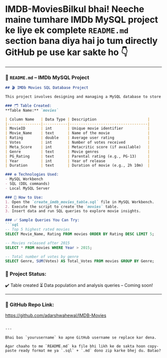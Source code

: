 # IMDB-MoviesBilkul bhai! Neeche maine tumhare **IMDb MySQL project** ke liye ek complete `README.md` section bana diya hai jo tum directly GitHub pe use kar sakte ho 👇

---

### 📁 `README.md` – IMDb MySQL Project

````markdown
## 🎬 IMDb Movies SQL Database Project

This project involves designing and managing a MySQL database to store and analyze IMDb-style movie data. The schema is built with relevant fields like Movie Name, Rating, Genre, Year, and Duration.

### 🗂️ Table Created:
**Table Name:** `movies`

| Column Name   | Data Type | Description                       |
|---------------|-----------|-----------------------------------|
| MovieID       | int       | Unique movie identifier           |
| Movie_Name    | text      | Name of the movie                 |
| Rating        | double    | Average user rating               |
| Votes         | int       | Number of votes received          |
| Meta_Score    | int       | Metacritic score (if available)   |
| Genre         | text      | Movie genres                      |
| PG_Rating     | text      | Parental rating (e.g., PG-13)     |
| Year          | int       | Year of release                   |
| Duration      | text      | Duration of movie (e.g., 2h 10m)  |

### ⚙️ Technologies Used:
- MySQL Workbench
- SQL (DDL commands)
- Local MySQL Server

### 🔧 How to Use:
1. Open the `create_imdb_movies_table.sql` file in MySQL Workbench.
2. Execute the script to create the `movies` table.
3. Insert data and run SQL queries to explore movie insights.

### ✅ Sample Queries You Can Try:
```sql
-- Top 5 highest rated movies
SELECT Movie_Name, Rating FROM movies ORDER BY Rating DESC LIMIT 5;

-- Movies released after 2015
SELECT * FROM movies WHERE Year > 2015;

-- Total number of votes by genre
SELECT Genre, SUM(Votes) AS Total_Votes FROM movies GROUP BY Genre;
````

### 📌 Project Status:

✔️ Table created
⏳ Data population and analysis queries – Coming soon!

---

### 🔗 GitHub Repo Link:

https://github.com/adarshwahewal/IMDB-Movies

```

---

Bhai bas `yourusername` ko apne GitHub username se replace kar dena.

Agar chaaho to me `README.md` ka file bhi likh ke de sakta hoon copy-paste ready format me ya `.sql` + `.md` dono zip karke bhej du. Batao?
```
